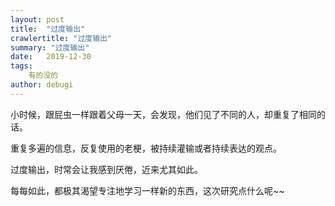```yaml
---
layout: post
title:  "过度输出"
crawlertitle: "过度输出"
summary: "过度输出"
date:   2019-12-30
tags: 
    有的没的
author: debugi
---
```


小时候，跟屁虫一样跟着父母一天，会发现，他们见了不同的人，却重复了相同的话。  

重复多遍的信息，反复使用的老梗，被持续灌输或者持续表达的观点。  

过度输出，时常会让我感到厌倦，近来尤其如此。  

每每如此，都极其渴望专注地学习一样新的东西，这次研究点什么呢~~








